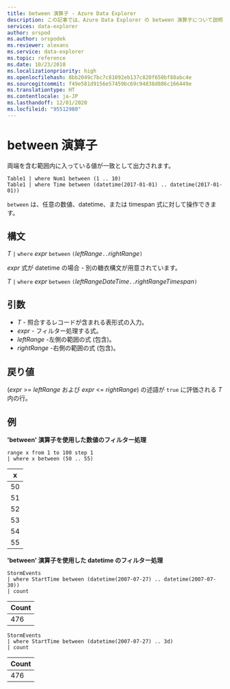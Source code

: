 ```yaml
---
title: between 演算子 - Azure Data Explorer
description: この記事では、Azure Data Explorer の between 演算子について説明します。
services: data-explorer
author: orspod
ms.author: orspodek
ms.reviewer: alexans
ms.service: data-explorer
ms.topic: reference
ms.date: 10/23/2018
ms.localizationpriority: high
ms.openlocfilehash: 8bb2049c7bc7c81092eb137c820f650bf88abc4e
ms.sourcegitcommit: f49e581d9156e57459bc69c94838d886c166449e
ms.translationtype: HT
ms.contentlocale: ja-JP
ms.lasthandoff: 12/01/2020
ms.locfileid: "95512980"
---
```

# <a name="between-operator"></a>between 演算子

両端を含む範囲内に入っている値が一致として出力されます。

```kusto
Table1 | where Num1 between (1 .. 10)
Table1 | where Time between (datetime(2017-01-01) .. datetime(2017-01-01))
```

`between` は、任意の数値、datetime、または timespan 式に対して操作できます。
 
## <a name="syntax"></a>構文

*T* `|` `where` *expr* `between` `(`*leftRange*` .. `*rightRange*`)`   
 
*expr* 式が datetime の場合 - 別の糖衣構文が用意されています。

*T* `|` `where` *expr* `between` `(`*leftRangeDateTime*` .. `*rightRangeTimespan*`)`   

## <a name="arguments"></a>引数

* *T* - 照合するレコードが含まれる表形式の入力。
* *expr* - フィルター処理する式。
* *leftRange* -左側の範囲の式 (包含)。
* *rightRange* -右側の範囲の式 (包含)。

## <a name="returns"></a>戻り値

(*expr* >= *leftRange* および *expr* <= *rightRange*) の述語が `true` に評価される *T* 内の行。

## <a name="examples"></a>例  

**'between' 演算子を使用した数値のフィルター処理**  

<!-- csl: https://help.kusto.windows.net:443/Samples -->
```kusto
range x from 1 to 100 step 1
| where x between (50 .. 55)
```

|x|
|---|
|50|
|51|
|52|
|53|
|54|
|55|

**'between' 演算子を使用した datetime のフィルター処理**  

<!-- csl: https://help.kusto.windows.net:443/Samples -->
```kusto
StormEvents
| where StartTime between (datetime(2007-07-27) .. datetime(2007-07-30))
| count 
```

|Count|
|---|
|476|

<!-- csl: https://help.kusto.windows.net:443/Samples -->
```kusto
StormEvents
| where StartTime between (datetime(2007-07-27) .. 3d)
| count 
```

|Count|
|---|
|476|
